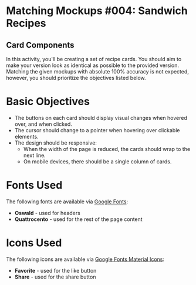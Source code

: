 # Matching Mockups #004: Sandwich Recipes

## Card Components

In this activity, you'll be creating a set of recipe cards. You should aim to make your version look as identical as possible to the provided version. Matching the given mockups with absolute 100% accuracy is not expected, however, you should prioritize the objectives listed below.

# Basic Objectives

- The buttons on each card should display visual changes when hovered over, and when clicked.
- The cursor should change to a pointer when hovering over clickable elements.
- The design should be responsive:
  - When the width of the page is reduced, the cards should wrap to the next line.
  - On mobile devices, there should be a single column of cards.

# Fonts Used

The following fonts are available via [Google Fonts](https://fonts.google.com/):

- **Oswald** - used for headers
- **Quattrocento** - used for the rest of the page content

# Icons Used

The following icons are available via [Google Fonts Material Icons](https://fonts.google.com/icons):

- **Favorite** - used for the like button
- **Share** - used for the share button
